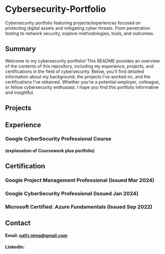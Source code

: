 # Cybersecurity-Portfolio
Cybersecurity portfolio featuring projects/experiences focused on protecting digital assets and mitigating cyber threats. From penetration testing to network security, explore methodologies, tools, and outcomes. 
## Summary
Welcome to my cybersecurity portfolio! This README provides an overview of the contents of this repository, including my experience, projects, and certifications in the field of cybersecurity. Below, you'll find detailed information about my background, the projects I've worked on, and the certifications I've obtained. Whether you're a potential employer, colleague, or fellow cybersecurity enthusiast, I hope you find this portfolio informative and insightful.
## Projects

## Experience
### Google CyberSecurity Professional Course
#### (explanation of Coursework plus portfolio)

## Certification
### Google Project Management Professional (Issued Mar 2024)
### Google CyberSecurity Professional (Issued Jan 2024)
### Microsoft Certified: Azure Fundamentals (Issued Sep 2022)

## Contact
#### Email: nafri.nima@gmail.com
#### LinkedIn: 

